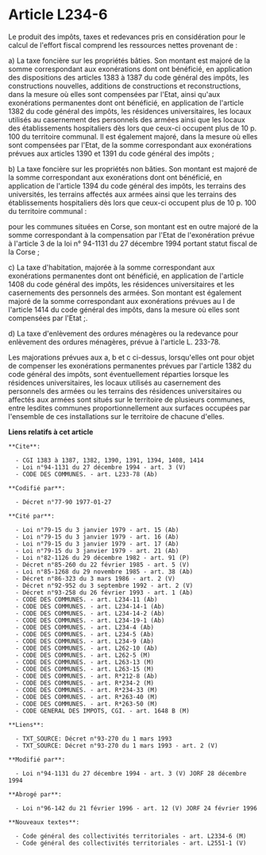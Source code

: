 # Article L234-6

Le produit des impôts, taxes et redevances pris en considération pour le calcul de l'effort fiscal comprend les ressources
nettes provenant de :

a) La taxe foncière sur les propriétés bâties. Son montant est majoré de la somme correspondant aux exonérations dont ont
bénéficié, en application des dispositions des articles 1383 à 1387 du code général des impôts, les constructions nouvelles,
additions de constructions et reconstructions, dans la mesure où elles sont compensées par l'Etat, ainsi qu'aux exonérations
permanentes dont ont bénéficié, en application de l'article 1382 du code général des impôts, les résidences universitaires,
les locaux utilisés au casernement des personnels des armées ainsi que les locaux des établissements hospitaliers dès lors
que ceux-ci occupent plus de 10 p. 100 du territoire communal. Il est également majoré, dans la mesure où elles sont
compensées par l'Etat, de la somme correspondant aux exonérations prévues aux articles 1390 et 1391 du code général des
impôts ;

b) La taxe foncière sur les propriétés non bâties. Son montant est majoré de la somme correspondant aux exonérations dont ont
bénéficié, en application de l'article 1394 du code général des impôts, les terrains des universités, les terrains affectés
aux armées ainsi que les terrains des établissements hospitaliers dès lors que ceux-ci occupent plus de 10 p. 100 du
territoire communal :

pour les communes situées en Corse, son montant est en outre majoré de la somme correspondant à la compensation par l'Etat de
l'exonération prévue à l'article 3 de la loi n° 94-1131 du 27 décembre 1994 portant statut fiscal de la Corse ;

c) La taxe d'habitation, majorée à la somme correspondant aux exonérations permanentes dont ont bénéficié, en application de
l'article 1408 du code général des impôts, les résidences universitaires et les casernements des personnels des armées. Son
montant est également majoré de la somme correspondant aux exonérations prévues au I de l'article 1414 du code général des
impôts, dans la mesure où elles sont compensées par l'Etat ;.

d) La taxe d'enlèvement des ordures ménagères ou la redevance pour enlèvement des ordures ménagères, prévue à l'article L.
233-78.

Les majorations prévues aux a, b et c ci-dessus, lorsqu'elles ont pour objet de compenser les exonérations permanentes
prévues par l'article 1382 du code général des impôts, sont éventuellement réparties lorsque les résidences universitaires,
les locaux utilisés au casernement des personnels des armées ou les terrains des résidences universitaires ou affectés aux
armées sont situés sur le territoire de plusieurs communes, entre lesdites communes proportionnellement aux surfaces occupées
par l'ensemble de ces installations sur le territoire de chacune d'elles.

**Liens relatifs à cet article**

	**Cite**:

	  - CGI 1383 à 1387, 1382, 1390, 1391, 1394, 1408, 1414
	  - Loi n°94-1131 du 27 décembre 1994 - art. 3 (V)
	  - CODE DES COMMUNES. - art. L233-78 (Ab)

	**Codifié par**:

	  - Décret n°77-90 1977-01-27

	**Cité par**:

	  - Loi n°79-15 du 3 janvier 1979 - art. 15 (Ab)
	  - Loi n°79-15 du 3 janvier 1979 - art. 16 (Ab)
	  - Loi n°79-15 du 3 janvier 1979 - art. 17 (Ab)
	  - Loi n°79-15 du 3 janvier 1979 - art. 21 (Ab)
	  - Loi n°82-1126 du 29 décembre 1982 - art. 91 (P)
	  - Décret n°85-260 du 22 février 1985 - art. 5 (V)
	  - Loi n°85-1268 du 29 novembre 1985 - art. 38 (Ab)
	  - Décret n°86-323 du 3 mars 1986 - art. 2 (V)
	  - Décret n°92-952 du 3 septembre 1992 - art. 2 (V)
	  - Décret n°93-258 du 26 février 1993 - art. 1 (Ab)
	  - CODE DES COMMUNES. - art. L234-11 (Ab)
	  - CODE DES COMMUNES. - art. L234-14-1 (Ab)
	  - CODE DES COMMUNES. - art. L234-14-2 (Ab)
	  - CODE DES COMMUNES. - art. L234-19-1 (Ab)
	  - CODE DES COMMUNES. - art. L234-4 (Ab)
	  - CODE DES COMMUNES. - art. L234-5 (Ab)
	  - CODE DES COMMUNES. - art. L234-9 (Ab)
	  - CODE DES COMMUNES. - art. L262-10 (Ab)
	  - CODE DES COMMUNES. - art. L262-5 (M)
	  - CODE DES COMMUNES. - art. L263-13 (M)
	  - CODE DES COMMUNES. - art. L263-15 (M)
	  - CODE DES COMMUNES. - art. R*212-8 (Ab)
	  - CODE DES COMMUNES. - art. R*234-2 (M)
	  - CODE DES COMMUNES. - art. R*234-33 (M)
	  - CODE DES COMMUNES. - art. R*263-40 (M)
	  - CODE DES COMMUNES. - art. R*263-50 (M)
	  - CODE GENERAL DES IMPOTS, CGI. - art. 1648 B (M)

	**Liens**:

	  - TXT_SOURCE: Décret n°93-270 du 1 mars 1993
	  - TXT_SOURCE: Décret n°93-270 du 1 mars 1993 - art. 2 (V)

	**Modifié par**:

	  - Loi n°94-1131 du 27 décembre 1994 - art. 3 (V) JORF 28 décembre 1994

	**Abrogé par**:

	  - Loi n°96-142 du 21 février 1996 - art. 12 (V) JORF 24 février 1996

	**Nouveaux textes**:

	  - Code général des collectivités territoriales - art. L2334-6 (M)
	  - Code général des collectivités territoriales - art. L2551-1 (V)
